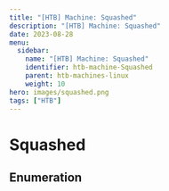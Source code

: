 ```yaml
---
title: "[HTB] Machine: Squashed"
description: "[HTB] Machine: Squashed"
date: 2023-08-28
menu:
  sidebar:
    name: "[HTB] Machine: Squashed"
    identifier: htb-machine-Squashed
    parent: htb-machines-linux
    weight: 10
hero: images/squashed.png
tags: ["HTB"]
---
```


# Squashed
## Enumeration